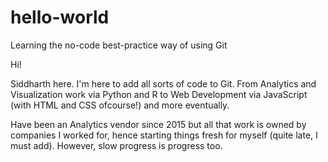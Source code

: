 # hello-world
Learning the no-code best-practice way of using Git

Hi!

Siddharth here. I'm here to add all sorts of code to Git. From Analytics and Visualization work via Python and R to Web Development via JavaScript (with HTML and CSS ofcourse!) and more eventually.

Have been an Analytics vendor since 2015 but all that work is owned by companies I worked for, hence starting things fresh for myself (quite late, I must add). However, slow progress is progress too.
